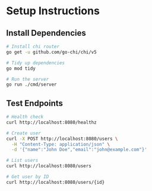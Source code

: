 # Setup Instructions

## Install Dependencies

```bash
# Install chi router
go get -u github.com/go-chi/chi/v5

# Tidy up dependencies
go mod tidy

# Run the server
go run ./cmd/server
```

## Test Endpoints

```bash
# Health check
curl http://localhost:8080/healthz

# Create user
curl -X POST http://localhost:8080/users \
  -H "Content-Type: application/json" \
  -d '{"name":"John Doe","email":"john@example.com"}'

# List users
curl http://localhost:8080/users

# Get user by ID
curl http://localhost:8080/users/{id}
```


